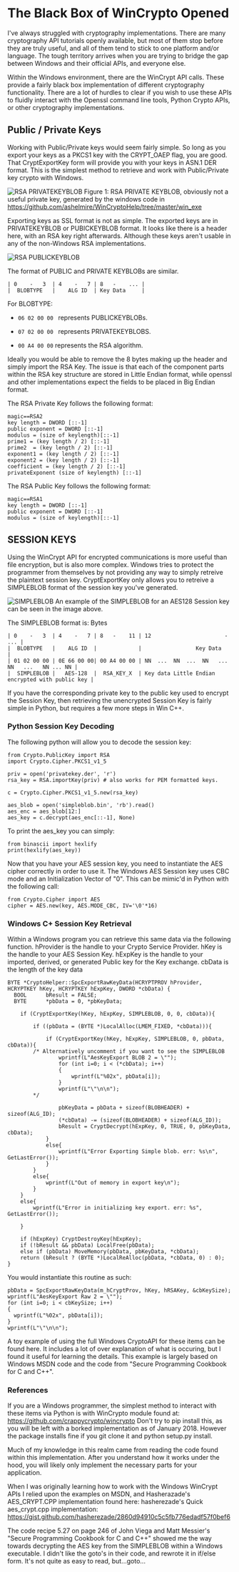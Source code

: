 
# The Black Box of WinCrypto Opened

I've always struggled with cryptography implementations. There are many cryptography API tutorials openly available, but most of them stop before they are truly useful, and all of them tend to stick to one platform and/or language. The tough territory arrives when you are trying to bridge the gap between Windows and their official APIs, and everyone else.

Within the Windows environment, there are the WinCrypt API calls. These provide a fairly black box implementation of different cryptography functionality. There are a lot of hurdles to clear if you wish to use these APIs to fluidly interact with the Openssl command line tools, Python Crypto APIs, or other cryptography implementations.

## Public / Private Keys
Working with Public/Private keys would seem fairly simple. So long as you export your keys as a PKCS1 key with the CRYPT_OAEP flag, you are good. That CryptExportKey form will provide you with your keys in ASN.1 DER format. This is the simplest method to retrieve and work with Public/Private key crypto with Windows.

![RSA PRIVATEKEYBLOB](https://github.com/ashelmire/WinCryptoHelp/blob/master/rsrc/privkey.png)
Figure 1: RSA PRIVATE KEYBLOB, obviously not a useful private key, generated by the windows code in https://github.com/ashelmire/WinCryptoHelp/tree/master/win_exe

Exporting keys as SSL format is not as simple. The exported keys are in PRIVATEKEYBLOB or PUBICKEYBLOB format. It looks like there is a header here, with an RSA key right afterwards. Although these keys aren't usable in any of the non-Windows RSA implementations.

![RSA PUBLICKEYBLOB](https://github.com/ashelmire/WinCryptoHelp/blob/master/rsrc/pubkey.png)

The format of PUBLIC and PRIVATE KEYBLOBs are similar.
```
| 0    -   3  | 4    -   7 | 8   -    ... |
|  BLOBTYPE   |    ALG ID  | Key Data     |
```
For BLOBTYPE:
* ```06 02 00 00 ``` represents PUBLICKEYBLOBs.
* ```07 02 00 00 ``` represents PRIVATEKEYBLOBS.

* ```00 A4 00 00``` represents the RSA algorithm.

Ideally you would be able to remove the 8 bytes making up the header and simply import the RSA Key. The issue is that each of the component parts within the RSA key structure are stored in Little Endian format, while openssl and other implementations expect the fields to be placed in Big Endian format.

The RSA Private Key follows the following format:
```
magic==RSA2
key length = DWORD [::-1]
public exponent = DWORD [::-1]
modulus = (size of keylength)[::-1]
prime1 = (key length / 2) [::-1]
prime2  = (key length / 2) [::-1]
exponent1 = (key length / 2) [::-1]
exponent2 = (key length / 2) [::-1]
coefficient = (key length / 2) [::-1]
privateExponent (size of keylength) [::-1]
```
The RSA Public Key follows the following format:
```
magic==RSA1
key length = DWORD [::-1]
public exponent = DWORD [::-1]
modulus = (size of keylength)[::-1]
```

## SESSION KEYS

Using the WinCrypt API for encrypted communications is more useful than file encryption, but is also more complex. Windows tries to protect the programmer from themselves by not providing any way to simply retreive the plaintext session key. CryptExportKey only allows you to retreive a SIMPLEBLOB format of the session key you've generated.

![SIMPLEBLOB](https://github.com/ashelmire/WinCryptoHelp/blob/master/rsrc/AES128_key.png)
An example of the SIMPLEBLOB for an AES128 Session key can be seen in the image above.

The SIMPLEBLOB format is:
Bytes
```
| 0    -   3  | 4    -   7 | 8   -    11 | 12                       -                   ... |
|  BLOBTYPE   |    ALG ID  |             |                 Key Data                         |
| 01 02 00 00 | 0E 66 00 00| 00 A4 00 00 | NN  ...  NN  ...  NN   ...  NN   ...   NN ... NN |
|  SIMPLEBLOB |   AES-128  |  RSA_KEY_X  | Key data Little Endian encrypted with public key |
```

If you have the corresponding private key to the public key used to encrypt the Session Key, then retrieving the unencrypted Session Key is fairly simple in Python, but requires a few more steps in Win C++.


### Python Session Key Decoding
The following python will allow you to decode the session key:
```
from Crypto.PublicKey import RSA
import Crypto.Cipher.PKCS1_v1_5

priv = open('privatekey.der', 'r')
rsa_key = RSA.importKey(priv) # also works for PEM formatted keys.

c = Crypto.Cipher.PKCS1_v1_5.new(rsa_key)

aes_blob = open('simpleblob.bin', 'rb').read()
aes_enc = aes_blob[12:]
aes_key = c.decrypt(aes_enc[::-1], None)
```

To print the aes_key you can simply:
```
from binascii import hexlify
print(hexlify(aes_key))
```

Now that you have your AES session key, you need to instantiate the AES cipher correctly in order to use it. The Windows AES Session key uses CBC mode and an Initialization Vector of "0". This can be mimic'd in Python with the following call:
```
from Crypto.Cipher import AES
cipher = AES.new(key, AES.MODE_CBC, IV='\0'*16)
```


 ### Windows C+ Session Key Retrieval

Within a Windows program you can retrieve this same data via the following function. hProvider is the handle to your Crypto Service Provider. hKey is the handle to your AES Session Key. hExpKey is the handle to your imported, derived, or generated Public key for the Key exchange. cbData is the length of the key data

```
BYTE *CryptoHelper::SpcExportRawKeyData(HCRYPTPROV hProvider, HCRYPTKEY hKey, HCRYPTKEY hExpKey, DWORD *cbData) {
  BOOL      bResult = FALSE;
  BYTE      *pbData = 0, *pbKeyData;

	if (CryptExportKey(hKey, hExpKey, SIMPLEBLOB, 0, 0, cbData)){

		if ((pbData = (BYTE *)LocalAlloc(LMEM_FIXED, *cbData))){

			if (CryptExportKey(hKey, hExpKey, SIMPLEBLOB, 0, pbData, cbData)){
        /* Alternatively uncomment if you want to see the SIMPLEBLOB
				wprintf(L"AesKeyExport BLOB 2 = \"");
				for (int i=0; i < (*cbData); i++)
				{
					wprintf(L"%02x", pbData[i]);
				}
				wprintf(L"\"\n\n");
        */

				pbKeyData = pbData + sizeof(BLOBHEADER) + sizeof(ALG_ID);
				(*cbData) -= (sizeof(BLOBHEADER) + sizeof(ALG_ID));
				bResult = CryptDecrypt(hExpKey, 0, TRUE, 0, pbKeyData, cbData);
			}
			else{
				wprintf(L"Error Exporting Simple blob. err: %s\n", GetLastError());
			}
		}
		else{
			wprintf(L"Out of memory in export key\n");
		}
	}
	else{
		wprintf(L"Error in initializing key export. err: %s", GetLastError());

	}

	if (hExpKey) CryptDestroyKey(hExpKey);
	if (!bResult && pbData) LocalFree(pbData);
	else if (pbData) MoveMemory(pbData, pbKeyData, *cbData);
	return (bResult ? (BYTE *)LocalReAlloc(pbData, *cbData, 0) : 0);
}
```

You would instantiate this routine as such:
```
pbData = SpcExportRawKeyData(m_hCryptProv, hKey, hRSAKey, &cbKeySize);
wprintf(L"AesKeyExport Raw 2 = \"");
for (int i=0; i < cbKeySize; i++)
{
  wprintf(L"%02x", pbData[i]);
}
wprintf(L"\"\n\n");
```

A toy example of using the full Windows CryptoAPI for these items can be found here. It includes a lot of over explanation of what is occuring, but I found it useful for learning the details. This example is largely based on Windows MSDN code and the code from "Secure Programming Cookbook for C and C++".

### References

If you are a Windows programmer, the simplest method to interact with these items via Python is with WinCrypto module found at: https://github.com/crappycrypto/wincrypto
Don't try to pip install this, as you will be left with a borked implementation as of January 2018. However the package installs fine if you git clone it and python setup.py install.

Much of my knowledge in this realm came from reading the code found within this implementation. After you understand how it works under the hood, you will likely only implement the necessary parts for your application.

When I was originally learning how to work with the Windows WinCrypt APIs I relied upon the examples on MSDN, and Hasherazade's AES_CRYPT.CPP implementation found here: hasherezade's Quick aes_crypt.cpp implementation:
https://gist.github.com/hasherezade/2860d94910c5c5fb776edadf57f0bef6

The code recipe 5.27 on page 246 of John Viega and Matt Messier's "Secure Programming Cookbook for C and C++" showed me the way towards decrypting the AES key from the SIMPLEBLOB within a Windows executable. I didn't like the goto's in their code, and rewrote it in if/else form. It's not quite as easy to read, but...goto...
